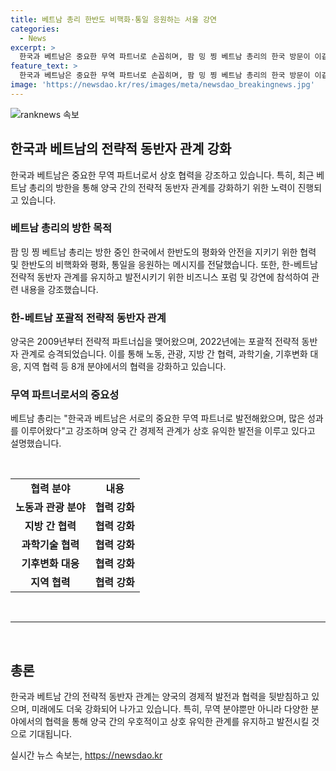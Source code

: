 ```yaml
---
title: 베트남 총리 한반도 비핵화·통일 응원하는 서울 강연
categories:
  - News
excerpt: >
  한국과 베트남은 중요한 무역 파트너로 손꼽히며, 팜 밍 찡 베트남 총리의 한국 방문이 이같은 관계를 강화하는 계기가 됐다. 총리는 한반도의 비핵화와 평화, 통일을 지지하며 동해의 안전을 위해 협력을 강조하고, 양국 관계를 포괄적 전략적 동반자 관계로 유지하고 발전시키기를 강조했다. 또한, 노동, 관광, 지역 협력 등 8개 분야에서 협력을 강화하고, 한국 투자에 대한 긍정적인 평가와 10억불 규모의 상당한 사업에 대한 논의도 이루어졌다. 이를 통해 찡 총리의 방한은 양국의 관계를 한층 끈끈하게 만들었다.
feature_text: >
  한국과 베트남은 중요한 무역 파트너로 손꼽히며, 팜 밍 찡 베트남 총리의 한국 방문이 이같은 관계를 강화하는 계기가 됐다. 총리는 한반도의 비핵화와 평화, 통일을 지지하며 동해의 안전을 위해 협력을 강조하고, 양국 관계를 포괄적 전략적 동반자 관계로 유지하고 발전시키기를 강조했다. 또한, 노동, 관광, 지역 협력 등 8개 분야에서 협력을 강화하고, 한국 투자에 대한 긍정적인 평가와 10억불 규모의 상당한 사업에 대한 논의도 이루어졌다. 이를 통해 찡 총리의 방한은 양국의 관계를 한층 끈끈하게 만들었다.
image: 'https://newsdao.kr/res/images/meta/newsdao_breakingnews.jpg'
---
```


<p><img src="https://newsdao.kr/res/images/meta/newsdao_breakingnews.jpg" alt="ranknews 속보" /></p>

<h2 data-ke-size="size26">한국과 베트남의 전략적 동반자 관계 강화</h2>

<p data-ke-size="size16">한국과 베트남은 중요한 무역 파트너로서 상호 협력을 강조하고 있습니다. 특히, 최근 베트남 총리의 방한을 통해 양국 간의 전략적 동반자 관계를 강화하기 위한 노력이 진행되고 있습니다.</p>

<h3>베트남 총리의 방한 목적</h3>

<p data-ke-size="size16">팜 밍 찡 베트남 총리는 방한 중인 한국에서 한반도의 평화와 안전을 지키기 위한 협력 및 한반도의 비핵화와 평화, 통일을 응원하는 메시지를 전달했습니다. 또한, 한-베트남 전략적 동반자 관계를 유지하고 발전시키기 위한 비즈니스 포럼 및 강연에 참석하여 관련 내용을 강조했습니다.</p>

<h3>한-베트남 포괄적 전략적 동반자 관계</h3>

<p data-ke-size="size16">양국은 2009년부터 전략적 파트너십을 맺어왔으며, 2022년에는 포괄적 전략적 동반자 관계로 승격되었습니다. 이를 통해 노동, 관광, 지방 간 협력, 과학기술, 기후변화 대응, 지역 협력 등 8개 분야에서의 협력을 강화하고 있습니다.</p>

<h3>무역 파트너로서의 중요성</h3>

<p data-ke-size="size16">베트남 총리는 "한국과 베트남은 서로의 중요한 무역 파트너로 발전해왔으며, 많은 성과를 이루어왔다"고 강조하며 양국 간 경제적 관계가 상호 유익한 발전을 이루고 있다고 설명했습니다.</p>

<p data-ke-size="size16">&nbsp;</p>

<table>
<tbody>
<tr>
<td style="text-align: center; height: 17px;"><b>협력 분야</b></td>
<td style="text-align: center; height: 17px;"><b>내용</b></td>
</tr>
<tr>
<td style="text-align: center; height: 17px;"><b>노동과 관광 분야</b></td>
<td style="text-align: center; height: 17px;"><b>협력 강화</b></td>
</tr>
<tr>
<td style="text-align: center; height: 17px;"><b>지방 간 협력</b></td>
<td style="text-align: center; height: 17px;"><b>협력 강화</b></td>
</tr>
<tr>
<td style="text-align: center; height: 17px;"><b>과학기술 협력</b></td>
<td style="text-align: center; height: 17px;"><b>협력 강화</b></td>
</tr>
<tr>
<td style="text-align: center; height: 17px;"><b>기후변화 대응</b></td>
<td style="text-align: center; height: 17px;"><b>협력 강화</b></td>
</tr>
<tr>
<td style="text-align: center; height: 17px;"><b>지역 협력</b></td>
<td style="text-align: center; height: 17px;"><b>협력 강화</b></td>
</tr>
</tbody>
</table>

<p data-ke-size="size16">&nbsp;</p>

<hr>

<p data-ke-size="size16">&nbsp;</p>

<h2 data-ke-size="size26">총론</h2>

<p data-ke-size="size16">한국과 베트남 간의 전략적 동반자 관계는 양국의 경제적 발전과 협력을 뒷받침하고 있으며, 미래에도 더욱 강화되어 나가고 있습니다. 특히, 무역 분야뿐만 아니라 다양한 분야에서의 협력을 통해 양국 간의 우호적이고 상호 유익한 관계를 유지하고 발전시킬 것으로 기대됩니다.</p>
실시간 뉴스 속보는, <a href="https://newsdao.kr" rel="dofollow">https://newsdao.kr</a>


